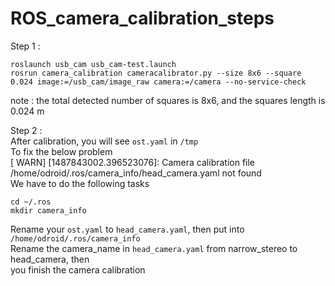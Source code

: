 # ROS_camera_calibration_steps

Step 1 :  
```
roslaunch usb_cam usb_cam-test.launch  
rosrun camera_calibration cameracalibrator.py --size 8x6 --square 0.024 image:=/usb_cam/image_raw camera:=/camera --no-service-check  
```
note : the total detected number of squares is 8x6, and the squares length is 0.024 m  

Step 2 :  
After calibration, you will see ```ost.yaml``` in ```/tmp```  
To fix the below problem  
[ WARN] [1487843002.396523076]: Camera calibration file /home/odroid/.ros/camera_info/head_camera.yaml not found  
We have to do the following tasks
```
cd ~/.ros  
mkdir camera_info
```
Rename your ```ost.yaml``` to ```head_camera.yaml```, then put into ```/home/odroid/.ros/camera_info```  
Rename the camera_name in ```head_camera.yaml``` from narrow_stereo to head_camera, then  
you finish the camera calibration  
